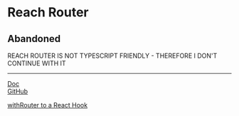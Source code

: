 # Reach Router

## Abandoned

REACH ROUTER IS NOT TYPESCRIPT FRIENDLY - THEREFORE I DON'T CONTINUE WITH IT

---

[Doc](https://reach.tech/router)  
[GitHub](https://github.com/reach/router)

[withRouter to a React Hook](https://medium.com/@Charles_Stover/how-to-convert-withrouter-to-a-react-hook-19bb02a29ed6)
